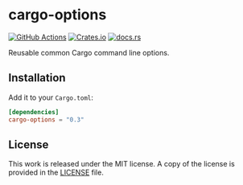 # cargo-options

[![GitHub Actions](https://github.com/messense/cargo-options/workflows/CI/badge.svg)](https://github.com/messense/cargo-options/actions?query=workflow%3ACI)
[![Crates.io](https://img.shields.io/crates/v/cargo-options.svg)](https://crates.io/crates/cargo-options)
[![docs.rs](https://docs.rs/cargo-options/badge.svg)](https://docs.rs/cargo-options/)

Reusable common Cargo command line options.

## Installation

Add it to your ``Cargo.toml``:

```toml
[dependencies]
cargo-options = "0.3"
```

## License

This work is released under the MIT license. A copy of the license is provided in the [LICENSE](./LICENSE) file.
